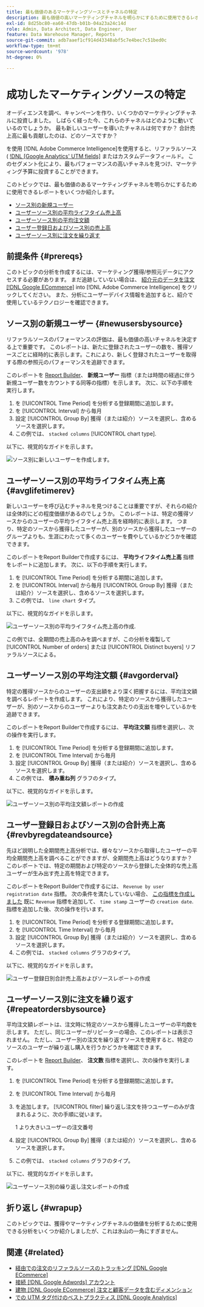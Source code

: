 ```yaml
---
title: 最も価値のあるマーケティングソースとチャネルの特定
description: 最も価値の高いマーケティングチャネルを明らかにするために使用できるレポートの一部について説明します。
exl-id: 8d25bc80-ea60-47db-b01b-04a23a24c14d
role: Admin, Data Architect, Data Engineer, User
feature: Data Warehouse Manager, Reports
source-git-commit: adb7aaef1cf914d43348abf5c7e4bec7c51bed0c
workflow-type: tm+mt
source-wordcount: '978'
ht-degree: 0%

---
```


# 成功したマーケティングソースの特定

オーディエンスを調べ、キャンペーンを作り、いくつかのマーケティングチャネルに投資しました。 しばらく経った今、これらのチャネルはどのように動いているのでしょうか。 最も新しいユーザーを導いたチャネルは何ですか？ 合計売上高に最も貢献したのは、どのソースですか？

を使用 [!DNL Adobe Commerce Intelligence]を使用すると、リファラルソース ( [!DNL [Google Analytics' UTM fields]](https://support.google.com/analytics/answer/1191184?hl=en) またはカスタムデータフィールド。 このセグメント化により、最もパフォーマンスの高いチャネルを見つけ、マーケティング予算に投資することができます。

このトピックでは、最も価値のあるマーケティングチャネルを明らかにするために使用できるレポートをいくつか紹介します。

* [ソース別の新規ユーザー](#newusersbysource)
* [ユーザーソース別の平均ライフタイム売上高](#avglifetimerev)
* [ユーザーソース別の平均注文額](#avgorderval)
* [ユーザー登録日およびソース別の売上高](#revbyregdateandsource)
* [ユーザーソース別に注文を繰り返す](#repeatordersbysource)

## 前提条件 {#prereqs}

このトピックの分析を作成するには、マーケティング獲得/参照元データにアクセスする必要があります。 まだ追跡していない場合は、 [紹介元のデータを注文 [!DNL Google ECommerce]](../importing-data/integrations/google-ecommerce.md) into [!DNL Adobe Commerce Intelligence] をクリックしてください。 また、分析にユーザーデバイス情報を追加すると、紹介で使用しているテクノロジーを確認できます。

## ソース別の新規ユーザー {#newusersbysource}

リファラルソースのパフォーマンスの評価は、最も価値の高いチャネルを決定する上で重要です。 このレポートは、新たに登録されたユーザーの数を、獲得ソースごとに経時的に表示します。これにより、新しく登録されたユーザーを取得する際の参照元のパフォーマンスを追跡できます。

このレポートを [Report Builder](../../tutorials/using-visual-report-builder.md)、 **新規ユーザー** 指標（または時間の経過に伴う新規ユーザー数をカウントする同等の指標）を示します。 次に、以下の手順を実行します。

1. を [!UICONTROL Time Period] を分析する登録期間に追加します。
1. を [!UICONTROL Interval] から毎月
1. 設定 [!UICONTROL Group By] 獲得（または紹介）ソースを選択し、含めるソースを選択します。
1. この例では、 `stacked columns` [!UICONTROL chart type].

以下に、視覚的なガイドを示します。

![ソース別に新しいユーザーを作成します。](../../assets/New_Users_by_source.gif)

## ユーザーソース別の平均ライフタイム売上高 {#avglifetimerev}

新しいユーザーを呼び込むチャネルを見つけることは重要ですが、それらの紹介は全体的にどの程度価値があるのでしょうか。 このレポートは、特定の獲得ソースからのユーザーの平均ライフタイム売上高を経時的に表示します。 つまり、特定のソースから獲得したユーザーが、別のソースから獲得したユーザーのグループよりも、生涯にわたって多くのユーザーを費やしているかどうかを確認できます。

このレポートをReport Builderで作成するには、 **平均ライフタイム売上高** 指標をレポートに追加します。 次に、以下の手順を実行します。

1. を [!UICONTROL Time Period] を分析する期間に追加します。
1. を [!UICONTROL Interval] から毎月
   [!UICONTROL Group By] 獲得（または紹介）ソースを選択し、含めるソースを選択します。
1. この例では、 `line chart` タイプ。

以下に、視覚的なガイドを示します。

![ユーザーソース別の平均ライフタイム売上高の作成](../../assets/Lifetime_revenue_by_user_source.gif).

この例では、全期間の売上高のみを調べますが、この分析を複製して [!UICONTROL Number of orders] または [!UICONTROL Distinct buyers] リファラルソースによる。

## ユーザーソース別の平均注文額 {#avgorderval}

特定の獲得ソースからのユーザーの支出額をより深く把握するには、平均注文額を調べるレポートを作成します。 これにより、特定のソースから獲得したユーザーが、別のソースからのユーザーよりも注文あたりの支出を増やしているかを追跡できます。

このレポートをReport Builderで作成するには、 **平均注文額** 指標を選択し、次の操作を実行します。

1. を [!UICONTROL Time Period] を分析する登録期間に追加します。
1. を [!UICONTROL Time Interval] から毎月
1. 設定 [!UICONTROL Group By] 獲得（または紹介）ソースを選択し、含めるソースを選択します。
1. この例では、 **積み重ね列** グラフのタイプ。

以下に、視覚的なガイドを示します。

![ユーザーソース別の平均注文額レポートの作成](../../assets/Average_order_value_by_source.gif)

## ユーザー登録日およびソース別の合計売上高 {#revbyregdateandsource}

先ほど説明した全期間売上高分析では、様々なソースから取得したユーザーの平均全期間売上高を調べることができますが、全期間売上高はどうなりますか？ このレポートでは、特定の期間および特定のソースから登録した全体的な売上高ユーザーが生み出す売上高を特定できます。

このレポートをReport Builderで作成するには、 `Revenue by user registration date` 指標。 次の条件を満たしていない場合、 [この指標を作成しました](../../data-user/reports/ess-manage-data-metrics.md) 既に `Revenue` 指標を追加して、 `time stamp` ユーザーの `creation date`. 指標を追加した後、次の操作を行います。

1. を [!UICONTROL Time Period] を分析する登録期間に追加します。
1. を [!UICONTROL Time Interval] から毎月
1. 設定 [!UICONTROL Group By] 獲得（または紹介）ソースを選択し、含めるソースを選択します。
1. この例では、 `stacked columns` グラフのタイプ。

以下に、視覚的なガイドを示します。

![ユーザー登録日別合計売上高およびソースレポートの作成](../../assets/Revenue_by_user_registration_date_and_source.gif)

## ユーザーソース別に注文を繰り返す {#repeatordersbysource}

平均注文額レポートは、注文時に特定のソースから獲得したユーザーの平均数を示します。 ただし、同じユーザーがリピーターの場合、このレポートは表示されません。 ただし、ユーザー別の注文を繰り返すソースを使用すると、特定のソースのユーザーが繰り返し購入を行うかどうかを確認できます。

このレポートを [Report Builder](../../tutorials/using-visual-report-builder.md)、 **注文数** 指標を選択し、次の操作を実行します。

1. を [!UICONTROL Time Period] を分析する登録期間に追加します。
1. を [!UICONTROL Time Interval] から毎月
1. を追加します。 [!UICONTROL filter] 繰り返し注文を持つユーザーのみが含まれるように、次の手順に従います。

   1 より大きいユーザーの注文番号

1. 設定 [!UICONTROL Group By] 獲得（または紹介）ソースを選択し、含めるソースを選択します。
1. この例では、 `stacked columns` グラフのタイプ。

以下に、視覚的なガイドを示します。

![ユーザーソース別の繰り返し注文レポートの作成](../../assets/Repeat_orders_by_user_source.gif)


## 折り返し {#wrapup}

このトピックでは、獲得やマーケティングチャネルの価値を分析するために使用できる分析をいくつか紹介しましたが、これは氷山の一角にすぎません。

## 関連 {#related}

* [経由での注文のリファラルソースのトラッキング [!DNL Google ECommerce]](../importing-data/integrations/google-ecommerce.md)
* [接続 [!DNL Google Adwords] アカウント](../importing-data/integrations/google-adwords.md)
* [建物 [!DNL Google ECommerce] 注文と顧客データを含むディメンション](../data-warehouse-mgr/bldg-google-ecomm-dim.md)
* [での UTM タグ付けのベストプラクティス [!DNL Google Analytics]](../../best-practices/utm-tagging-google.md)

